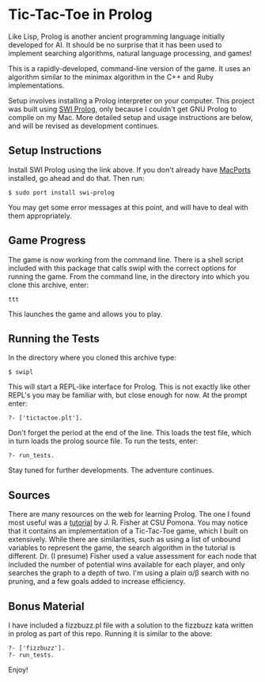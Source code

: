 # Tic-Tac-Toe in Prolog

Like Lisp, Prolog is another ancient programming language initially developed for AI. It should be no surprise that it has been used to implement searching algorithms, natural language processing, and games!

This is a rapidly-developed, command-line version of the game. It uses an algorithm similar to the minimax algorithm in the C++ and Ruby implementations. 

Setup involves installing a Prolog interpreter on your computer. This project was built using [SWI Prolog](http://www.swi-prolog.org/), only because I couldn't get GNU Prolog to compile on my Mac. More detailed setup and usage instructions are below, and will be revised as development continues.

## Setup Instructions

Install SWI Prolog using the link above. If you don't already have [MacPorts](http://www.macports.org/index.php) installed, go ahead and do that. Then run:

    $ sudo port install swi-prolog

You may get some error messages at this point, and will have to deal with them appropriately. 

## Game Progress

The game is now working from the command line. There is a shell script included with this package that calls swipl with the correct options for running the game. From the command line, in the directory into which you clone this archive, enter:

    ttt

This launches the game and allows you to play.

## Running the Tests

In the directory where you cloned this archive type:

    $ swipl
    
This will start a REPL-like interface for Prolog. This is not exactly like other REPL's you may be familiar with, but close enough for now. At the prompt enter:

    ?- ['tictactoe.plt'].

Don't forget the period at the end of the line. This loads the test file, which in turn loads the prolog source file. To run the tests, enter:

    ?- run_tests.

Stay tuned for further developments. The adventure continues.

## Sources

There are many resources on the web for learning Prolog. The one I found most useful was a [tutorial](http://www.csupomona.edu/~jrfisher/www/prolog_tutorial/pt_framer.html) by J. R. Fisher at CSU Pomona. You may notice that it contains an implementation of a Tic-Tac-Toe game, which I built on extensively. While there are similarities, such as using a list of unbound variables to represent the game, the search algorithm in the tutorial is different. Dr. (I presume) Fisher used a value assessment for each node that included the number of potential wins available for each player, and only searches the graph to a depth of two. I'm using a plain α/β search with no pruning, and a few goals added to increase efficiency.

## Bonus Material

I have included a fizzbuzz.pl file with a solution to the fizzbuzz kata written in prolog as part of this repo. Running it is similar to the above:

    ?- ['fizzbuzz'].
    ?- run_tests.

Enjoy!
